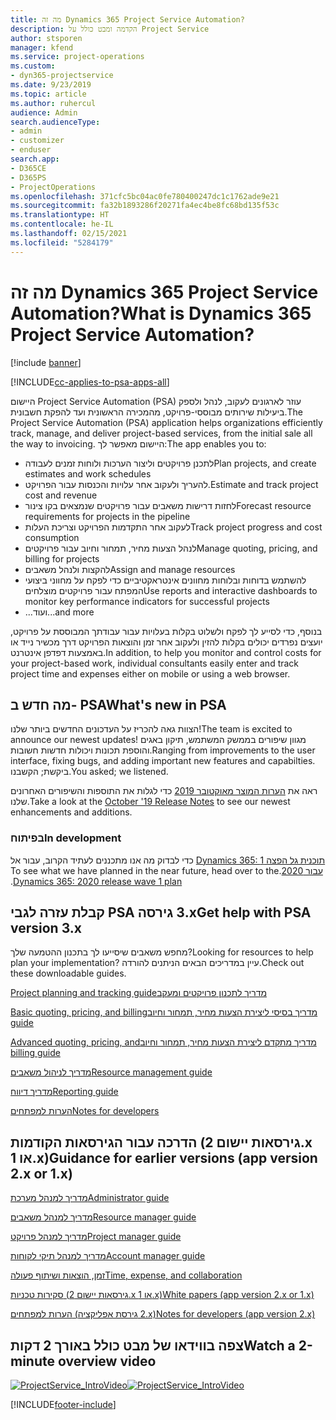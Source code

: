 ```yaml
---
title: מה זה Dynamics 365 Project Service Automation?
description: הקדמה ומבט כולל על Project Service
author: stsporen
manager: kfend
ms.service: project-operations
ms.custom:
- dyn365-projectservice
ms.date: 9/23/2019
ms.topic: article
ms.author: ruhercul
audience: Admin
search.audienceType:
- admin
- customizer
- enduser
search.app:
- D365CE
- D365PS
- ProjectOperations
ms.openlocfilehash: 371cfc5bc04ac0fe780400247dc1c1762ade9e21
ms.sourcegitcommit: fa32b1893286f20271fa4ec4be8fc68bd135f53c
ms.translationtype: HT
ms.contentlocale: he-IL
ms.lasthandoff: 02/15/2021
ms.locfileid: "5284179"
---
```

# <a name="what-is-dynamics-365-project-service-automation"></a><span data-ttu-id="ced23-103">מה זה Dynamics 365 Project Service Automation?</span><span class="sxs-lookup"><span data-stu-id="ced23-103">What is Dynamics 365 Project Service Automation?</span></span>

[!include [banner](../includes/psa-now-project-operations.md)]

[!INCLUDE[cc-applies-to-psa-apps-all](../includes/cc-applies-to-psa-apps-all.md)]

<span data-ttu-id="ced23-104">היישום Project Service Automation‏ (PSA) עוזר לארגונים לעקוב, לנהל ולספק ביעילות שירותים מבוססי-פרויקט, מהמכירה הראשונית ועד להפקת חשבונית.</span><span class="sxs-lookup"><span data-stu-id="ced23-104">The Project Service Automation (PSA) application helps organizations efficiently track, manage, and deliver project-based services, from the initial sale all the way to invoicing.</span></span> <span data-ttu-id="ced23-105">היישום מאפשר לך:</span><span class="sxs-lookup"><span data-stu-id="ced23-105">The app enables you to:</span></span>

- <span data-ttu-id="ced23-106">לתכנן פרויקטים וליצור הערכות ולוחות זמנים לעבודה</span><span class="sxs-lookup"><span data-stu-id="ced23-106">Plan projects, and create estimates and work schedules</span></span>
- <span data-ttu-id="ced23-107">להעריך ולעקוב אחר עלויות והכנסות עבור הפרויקט.</span><span class="sxs-lookup"><span data-stu-id="ced23-107">Estimate and track project cost and revenue</span></span>
- <span data-ttu-id="ced23-108">לחזות דרישות משאבים עבור פרויקטים שנמצאים בקו צינור</span><span class="sxs-lookup"><span data-stu-id="ced23-108">Forecast resource requirements for projects in the pipeline</span></span>
- <span data-ttu-id="ced23-109">לעקוב אחר התקדמות הפרויקט וצריכת העלות</span><span class="sxs-lookup"><span data-stu-id="ced23-109">Track project progress and cost consumption</span></span>
- <span data-ttu-id="ced23-110">לנהל הצעות מחיר, תמחור וחיוב עבור פרויקטים</span><span class="sxs-lookup"><span data-stu-id="ced23-110">Manage quoting, pricing, and billing for projects</span></span>
- <span data-ttu-id="ced23-111">להקצות ולנהל משאבים</span><span class="sxs-lookup"><span data-stu-id="ced23-111">Assign and manage resources</span></span>
- <span data-ttu-id="ced23-112">להשתמש בדוחות ובלוחות מחוונים אינטראקטיביים כדי לפקח על מחווני ביצועי המפתח עבור פרויקטים מוצלחים</span><span class="sxs-lookup"><span data-stu-id="ced23-112">Use reports and interactive dashboards to monitor key performance indicators for successful projects</span></span>
- <span data-ttu-id="ced23-113">...ועוד</span><span class="sxs-lookup"><span data-stu-id="ced23-113">...and more</span></span>

<span data-ttu-id="ced23-114">בנוסף, כדי לסייע לך לפקח ולשלוט בקלות בעלויות עבור עבודתך המבוססת על פרויקט, יועצים נפרדים יכולים בקלות להזין ולעקוב אחר זמן והוצאות הפרויקט דרך מכשיר נייד או באמצעות דפדפן אינטרנט.</span><span class="sxs-lookup"><span data-stu-id="ced23-114">In addition, to help you monitor and control costs for your project-based work, individual consultants easily enter and track project time and expenses either on mobile or using a web browser.</span></span>

## <a name="whats-new-in-psa"></a><span data-ttu-id="ced23-115">מה חדש ב- PSA</span><span class="sxs-lookup"><span data-stu-id="ced23-115">What's new in PSA</span></span>
<span data-ttu-id="ced23-116">הצוות גאה להכריז על העדכונים החדשים ביותר שלנו!</span><span class="sxs-lookup"><span data-stu-id="ced23-116">The team is excited to announce our newest updates!</span></span> <span data-ttu-id="ced23-117">מגוון שיפורים בממשק המשתמש, תיקון באגים והוספת תכונות ויכולות חדשות חשובות.</span><span class="sxs-lookup"><span data-stu-id="ced23-117">Ranging from improvements to the user interface, fixing bugs, and adding important new features and capabilties.</span></span> <span data-ttu-id="ced23-118">ביקשת; הקשבנו.</span><span class="sxs-lookup"><span data-stu-id="ced23-118">You asked; we listened.</span></span>

<span data-ttu-id="ced23-119">ראה את [הערות המוצר מאוקטובר 2019](https://docs.microsoft.com/dynamics365-release-plan/2019wave2/index) כדי לגלות את התוספות והשיפורים האחרונים שלנו.</span><span class="sxs-lookup"><span data-stu-id="ced23-119">Take a look at the [October '19 Release Notes](https://docs.microsoft.com/dynamics365-release-plan/2019wave2/index) to see our newest enhancements and additions.</span></span>

### <a name="in-development"></a><span data-ttu-id="ced23-120">בפיתוח</span><span class="sxs-lookup"><span data-stu-id="ced23-120">In development</span></span>
<span data-ttu-id="ced23-121">כדי לבדוק מה אנו מתכננים לעתיד הקרוב, עבור אל [Dynamics 365: תוכנית ‏‫גל הפצה 1 עבור 2020](https://docs.microsoft.com/dynamics365-release-plan/2020wave1/index).</span><span class="sxs-lookup"><span data-stu-id="ced23-121">To see what we have planned in the near future, head over to the [Dynamics 365: 2020 release wave 1 plan](https://docs.microsoft.com/dynamics365-release-plan/2020wave1/index).</span></span>

## <a name="get-help-with-psa-version-3x"></a><span data-ttu-id="ced23-122">קבלת עזרה לגבי PSA גירסה ‎3.x</span><span class="sxs-lookup"><span data-stu-id="ced23-122">Get help with PSA version 3.x</span></span>
<span data-ttu-id="ced23-123">מחפש משאבים שיסייעו לך בתכנון ההטמעה שלך?</span><span class="sxs-lookup"><span data-stu-id="ced23-123">Looking for resources to help plan your implementation?</span></span> <span data-ttu-id="ced23-124">עיין במדריכים הבאים הניתנים להורדה.</span><span class="sxs-lookup"><span data-stu-id="ced23-124">Check out these downloadable guides.</span></span>

 [<span data-ttu-id="ced23-125">‏‫מדריך לתכנון פרויקטים ומעקב</span><span class="sxs-lookup"><span data-stu-id="ced23-125">Project planning and tracking guide</span></span>](../psa/implementation-guides/project-planning-tracking.md)

 [<span data-ttu-id="ced23-126">‏‫מדריך בסיסי ליצירת הצעות מחיר, תמחור וחיוב</span><span class="sxs-lookup"><span data-stu-id="ced23-126">Basic quoting, pricing, and billing guide</span></span>](../psa/implementation-guides/begin-quoting-pricing-billing.md)

 [<span data-ttu-id="ced23-127">‏‫מדריך מתקדם ליצירת הצעות מחיר, תמחור וחיוב</span><span class="sxs-lookup"><span data-stu-id="ced23-127">Advanced quoting, pricing, and billing guide</span></span>](../psa/implementation-guides/adv-quoting-pricing-billing.md)

 [<span data-ttu-id="ced23-128">מדריך לניהול משאבים</span><span class="sxs-lookup"><span data-stu-id="ced23-128">Resource management guide</span></span>](../psa/implementation-guides/resource-management-guide.md)

 [<span data-ttu-id="ced23-129">מדריך דיווח</span><span class="sxs-lookup"><span data-stu-id="ced23-129">Reporting guide</span></span>](../psa/implementation-guides/reporting-guide.md)

 [<span data-ttu-id="ced23-130">הערות למפתחים</span><span class="sxs-lookup"><span data-stu-id="ced23-130">Notes for developers</span></span>](../psa/developer-guides/overview-dev-notes-v3.x.md)

## <a name="guidance-for-earlier-versions-app-version-2x-or-1x"></a><span data-ttu-id="ced23-131">הדרכה עבור הגירסאות הקודמות (גירסאות יישום 2.x או 1.x)</span><span class="sxs-lookup"><span data-stu-id="ced23-131">Guidance for earlier versions (app version 2.x or 1.x)</span></span>
 [<span data-ttu-id="ced23-132">מדריך למנהל מערכת</span><span class="sxs-lookup"><span data-stu-id="ced23-132">Administrator guide</span></span>](../psa/admin-guide.md)

 [<span data-ttu-id="ced23-133">מדריך למנהל משאבים</span><span class="sxs-lookup"><span data-stu-id="ced23-133">Resource manager guide</span></span>](../psa/resource-manager-guide.md)

 [<span data-ttu-id="ced23-134">מדריך למנהל פרויקט</span><span class="sxs-lookup"><span data-stu-id="ced23-134">Project manager guide</span></span>](../psa/project-manager-guide.md)

 [<span data-ttu-id="ced23-135">מדריך למנהל תיקי לקוחות</span><span class="sxs-lookup"><span data-stu-id="ced23-135">Account manager guide</span></span>](../psa/account-manager-guide.md)

 [<span data-ttu-id="ced23-136">זמן, הוצאות ושיתוף פעולה</span><span class="sxs-lookup"><span data-stu-id="ced23-136">Time, expense, and collaboration</span></span>](../psa/time-expense-collaboration-guide.md)

 [<span data-ttu-id="ced23-137">‏‫סקירות טכניות‬ (גירסאות יישום 2.x או 1.x)</span><span class="sxs-lookup"><span data-stu-id="ced23-137">White papers (app version 2.x or 1.x)</span></span>](../psa/white-papers.md)

 [<span data-ttu-id="ced23-138">הערות למפתחים (גירסת אפליקציה ‎2.x)</span><span class="sxs-lookup"><span data-stu-id="ced23-138">Notes for developers (app version 2.x)</span></span>](../psa/developer-guides/add-custom-qoi-forms-v2.x.md)

 ## <a name="watch-a-2-minute-overview-video"></a><span data-ttu-id="ced23-139">צפה בווידאו של מבט כולל באורך 2 דקות</span><span class="sxs-lookup"><span data-stu-id="ced23-139">Watch a 2-minute overview video</span></span>
 <a name="heroArea"></a> <span data-ttu-id="ced23-140">[![ProjectService_IntroVideo](../psa/media/project-service-intro-video.png "ProjectService_IntroVideo")](https://go.microsoft.com/fwlink/p/?LinkId=799457)</span><span class="sxs-lookup"><span data-stu-id="ced23-140">[![ProjectService_IntroVideo](../psa/media/project-service-intro-video.png "ProjectService_IntroVideo")](https://go.microsoft.com/fwlink/p/?LinkId=799457)</span></span>




[!INCLUDE[footer-include](../includes/footer-banner.md)]